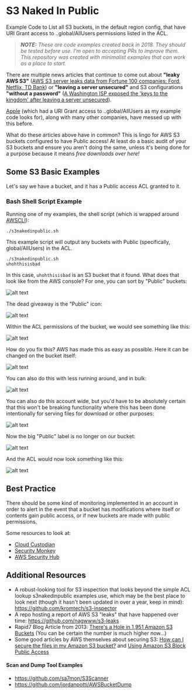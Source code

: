 # S3 Naked In Public

Example Code to List all S3 buckets, in the default region config, that have URI Grant access to ..global/AllUsers permissions listed in the ACL.

> ***NOTE:** These are code examples created back in 2018. They should be tested before use. I'm open to accepting PRs to improve them. This repository was created with minimalist examples that can work as a place to start.*

There are multiple news articles that continue to come out about **"leaky AWS S3"** ([AWS S3 server leaks data from Fortune 100 companies: Ford, Netflix, TD Bank](https://www.zdnet.com/article/aws-s3-server-leaks-data-from-fortune-100-companies-ford-netflix-td-bank/)) or **"leaving a server unsecured"** and S3 configurations **"without a password"** ([A Washington ISP exposed the 'keys to the kingdom' after leaving a server unsecured](https://techcrunch.com/2018/10/23/washington-isp-pocketinet-server-leak/)).

[Apple](https://medium.com/@jonathanbouman/how-i-hacked-apple-com-unrestricted-file-upload-bcda047e27e3) (which had a URI Grant access to ..global/AllUsers as my example code looks for), along with many other companies, have messed up with this before.

What do these articles above have in common? This is lingo for AWS S3 buckets configured to have Public access! At least do a basic audit of your S3 buckets and ensure you aren't doing the same, unless it's being done for a purpose because it means *free downloads over here!*

## Some S3 Basic Examples

Let's say we have a bucket, and it has a Public access ACL granted to it.

### Bash Shell Script Example

Running one of my examples, the shell script (which is wrapped around [AWSCLI](https://aws.amazon.com/cli/)):

```
./s3nakedinpublic.sh
```

This example script will output any buckets with Public (specifically, global/AllUsers) in the ACL.

```
./s3nakedinpublic.sh
uhohthisisbad
```

In this case, `uhohthisisbad` is an S3 bucket that it found. What does that look like from the AWS console? For one, you can sort by "Public" buckets:

![alt text](https://github.com/ScriptAutomate/s3nakedinpublic/blob/master/imgs/before-blocking-public.png "S3 Naked In Public")

The dead giveaway is the "Public" icon:

![alt text](https://github.com/ScriptAutomate/s3nakedinpublic/blob/master/imgs/public-icon.png "S3 Naked In Public")

Within the ACL permissions of the bucket, we would see something like this:

![alt text](https://github.com/ScriptAutomate/s3nakedinpublic/blob/master/imgs/public-access-acl.png "S3 Public Access ACL")

How do you fix this? AWS has made this as easy as possible. Here it can be changed on the bucket itself:

![alt text](https://github.com/ScriptAutomate/s3nakedinpublic/blob/master/imgs/aws-s3-bucket-specific-block-public.gif "S3 Block Public Access to Bucket")

You can also do this with less running around, and in bulk:

![alt text](https://github.com/ScriptAutomate/s3nakedinpublic/blob/master/imgs/aws-s3-bulk-bucket-block-public.gif "S3 Bulk Block Public Access to Buckets")

You can also do this account wide, but you'd have to be absolutely certain that this won't be breaking functionality where this has been done intentionally for serving files for download or other purposes:

![alt text](https://github.com/ScriptAutomate/s3nakedinpublic/blob/master/imgs/aws-s3-account-wide-bucket-block-public.gif "S3 Block Public Access to Buckets Account Wide")

Now the big "Public" label is no longer on our bucket:

![alt text](https://github.com/ScriptAutomate/s3nakedinpublic/blob/master/imgs/after-blocking-public.png "S3 Clothed In Public")

And the ACL would now look something like this:

![alt text](https://github.com/ScriptAutomate/s3nakedinpublic/blob/master/imgs/public-access-acl-blocked.png "S3 Public Access ACL Blocked")

## Best Practice

There should be some kind of monitoring implemented in an account in order to alert in the event that a bucket has modifications where itself or contents gain public access, or if new buckets are made with public permissions.

Some resources to look at:

* [Cloud Custodian](https://github.com/cloud-custodian/cloud-custodian)
* [Security Monkey](https://github.com/Netflix/security_monkey)
* [AWS Security Hub](https://aws.amazon.com/security-hub/)

## Additional Resources

* A robust-looking tool for S3 inspection that looks beyond the simple ACL lookup s3nakedinpublic examples use, which may be the best place to look next (though it hasn't been updated in over a year, keep in mind): https://github.com/kromtech/s3-inspector
* A repo hosting a report of AWS S3 "leaks" that have happened over time: https://github.com/nagwww/s3-leaks
* Rapid7 Blog Article from 2013: [There's a Hole in 1,951 Amazon S3 Buckets](https://blog.rapid7.com/2013/03/27/open-s3-buckets/) (You can be certain the number is much higher now...)
* Some good articles by AWS themselves about securing S3: [How can I secure the files in my Amazon S3 bucket?](https://aws.amazon.com/premiumsupport/knowledge-center/secure-s3-resources/) and [Using Amazon S3 Block Public Access](https://docs.aws.amazon.com/AmazonS3/latest/dev/access-control-block-public-access.html)

#### Scan and Dump Tool Examples

* https://github.com/sa7mon/S3Scanner
* https://github.com/jordanpotti/AWSBucketDump
